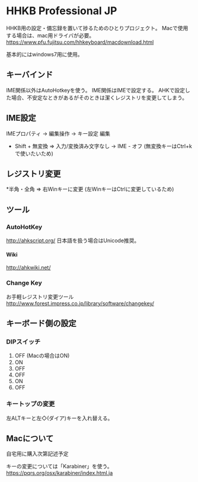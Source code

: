 # HHKB Professional JP

HHKB用の設定・備忘録を置いて捗るためのひとりプロジェクト。
Macで使用する場合は、mac用ドライバが必要。
<https://www.pfu.fujitsu.com/hhkeyboard/macdownload.html>

基本的にはwindows7用に使用。

## キーバインド
IME関係以外はAutoHotkeyを使う。
IME関係はIMEで設定する。
AHKで設定した場合、不安定なときがあるがそのときは潔くレジストリを変更してしまう。

## IME設定
IMEプロパティ -> 編集操作 -> キー設定 編集

* Shift + 無変換 => 入力/変換済み文字なし -> IME - オフ
(無変換キーはCtrl+kで使いたいため)

## レジストリ変更

*半角・全角 => 右Winキーに変更
(左WinキーはCtrlに変更しているため)

## ツール
### AutoHotKey
<http://ahkscript.org/>
日本語を扱う場合はUnicode推奨。

#### Wiki
<http://ahkwiki.net/>

### Change Key
お手軽レジストリ変更ツール
<http://www.forest.impress.co.jp/library/software/changekey/>

## キーボード側の設定
### DIPスイッチ
1. OFF (Macの場合はON)
2. ON
3. OFF
4. OFF
5. ON
6. OFF

### キートップの変更
左ALTキーと左◇(ダイア)キーを入れ替える。


## Macについて
自宅用に購入次第記述予定

キーの変更については「Karabiner」を使う。
<https://pqrs.org/osx/karabiner/index.html.ja>
